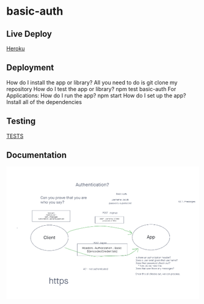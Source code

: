 # basic-auth

## Live Deploy
[Heroku](https://alfredo-basic-auth.herokuapp.com/)

## Deployment
How do I install the app or library?
  All you need to do is git clone my repository
How do I test the app or library?
  npm test basic-auth
For Applications:
How do I run the app?
  npm start
How do I set up the app?
  Install all of the dependencies


## Testing
[TESTS](./__tests__)


## Documentation
![](Images/Lab-06.png)